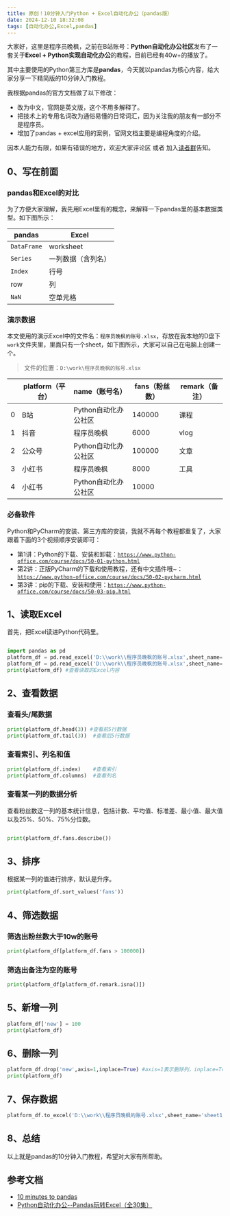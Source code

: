 ```yaml
---
title: 原创！10分钟入门Python + Excel自动化办公（pandas版）
date: 2024-12-10 18:32:08
tags: [自动化办公,Excel,pandas]
---
```


大家好，这里是程序员晚枫，之前在B站账号：**Python自动化办公社区**发布了一套关于**Excel + Python实现自动化办公**的教程，目前已经有40w+的播放了。

其中主要使用的Python第三方库是**pandas**，今天就以pandas为核心内容，给大家分享一下精简版的10分钟入门教程。


我根据pandas的官方文档做了以下修改：

- 改为中文，官网是英文版，这个不用多解释了。
- 把技术上的专用名词改为通俗易懂的日常词汇，因为关注我的朋友有一部分不是程序员。
- 增加了pandas + excel应用的案例，官网文档主要是编程角度的介绍。

因本人能力有限，如果有错误的地方，欢迎大家评论区 或者 加入[读者群](https://mp.weixin.qq.com/s/wx-JkgOUoJhb-7ZESxl93w)告知。

## 0、写在前面


### pandas和Excel的对比

为了方便大家理解，我先用Excel里有的概念，来解释一下pandas里的基本数据类型。如下图所示：

| pandas      | Excel              |
| ----------- | ------------------ |
| `DataFrame` | worksheet          |
| `Series`    | 一列数据（含列名） |
| `Index`     | 行号               |
| row         | 列                 |
| `NaN`       | 空单元格           |




### 演示数据

本文使用的演示Excel中的文件名：``程序员晚枫的账号.xlsx``，存放在我本地的D盘下``work``文件夹里，里面只有一个sheet，如下图所示，大家可以自己在电脑上创建一个。

> 文件的位置：``D:\work\程序员晚枫的账号.xlsx``

|     | platform（平台） | name（账号名）       | fans（粉丝数） | remark（备注） |
| --- | ---------------- | -------------------- | -------------- | -------------- |
| 0   | B站              | Python自动化办公社区 | 140000         | 课程           |
| 1   | 抖音             | 程序员晚枫           | 6000           | vlog           |
| 2   | 公众号           | Python自动化办公社区 | 100000         | 文章           |
| 3   | 小红书           | 程序员晚枫           | 8000           | 工具           |
| 4   | 小红书           | Python自动化办公社区 | 10000          |                |


### 必备软件

Python和PyCharm的安装、第三方库的安装，我就不再每个教程都重复了，大家跟着下面的3个视频顺序安装即可：

- 第1讲：Python的下载、安装和卸载：[``https://www.python-office.com/course/docs/50-01-python.html``](https://www.python-office.com/course/docs/50-01-python.html)
- 第2讲：正版PyCharm的下载和使用教程，还有中文插件哦~：[``https://www.python-office.com/course/docs/50-02-pycharm.html``](https://www.python-office.com/course/docs/50-02-pycharm.html)
- 第3讲：pip的下载、安装和使用：[``https://www.python-office.com/course/docs/50-03-pip.html``](https://www.python-office.com/course/docs/50-03-pip.html)

## 1、读取Excel

首先，把Excel读进Python代码里。

```python

import pandas as pd
platform_df = pd.read_excel('D:\\work\\程序员晚枫的账号.xlsx',sheet_name='sheet1')#和下面这句代码等效
platform_df = pd.read_excel('D:\\work\\程序员晚枫的账号.xlsx',sheet_name=0)
print(platform_df) #查看读取的Excel内容
```

## 2、查看数据

### 查看头/尾数据

```python
print(platform_df.head(3)) #查看前5行数据
print(platform_df.tail(3))  #查看后5行数据
```

### 查看索引、列名和值

```python
print(platform_df.index)    #查看索引
print(platform_df.columns)  #查看列名

```

### 查看某一列的数据分析

查看粉丝数这一列的基本统计信息，包括计数、平均值、标准差、最小值、最大值以及25%、50%、75%分位数。


```python

print(platform_df.fans.describe())

```

## 3、排序

根据某一列的值进行排序，默认是升序。
```python
print(platform_df.sort_values('fans'))
```

## 4、筛选数据

### 筛选出粉丝数大于10w的账号

```python
print(platform_df[platform_df.fans > 100000])
```
### 筛选出备注为空的账号
```python
print(platform_df[platform_df.remark.isna()])
```
## 5、新增一列

```python
platform_df['new'] = 100
print(platform_df)
```
## 6、删除一列
```python
platform_df.drop('new',axis=1,inplace=True) #axis=1表示删除列，inplace=True表示直接在原数据上修改
print(platform_df)
```
## 7、保存数据
```python
platform_df.to_excel('D:\\work\\程序员晚枫的账号.xlsx',sheet_name='sheet1',index=False) #index=False表示不保存索引
```

## 8、总结

以上就是pandas的10分钟入门教程，希望对大家有所帮助。

## 参考文档


- [10 minutes to pandas](https://pandas.pydata.org/docs/user_guide/10min.html)
- [Python自动化办公--Pandas玩转Excel（全30集）](https://www.bilibili.com/video/BV1hk4y1C73S/?spm_id_from=333.999.0.0)